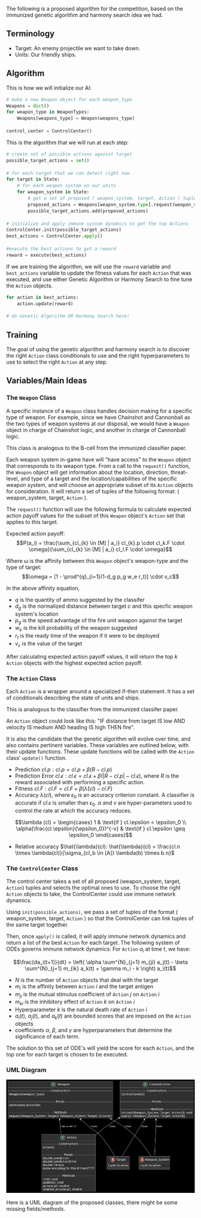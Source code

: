 The following is a proposed algorithm for the competition, based on the immunized genetic algorithm and harmony search idea we had. 

## Terminology
- Target: An enemy projectile we want to take down.
- Units: Our friendly ships.

## Algorithm

This is how we will initialize our AI:
```python
# make a new Weapon object for each weapon_type
Weapons = dict()
for weapon_type in WeaponTypes:
    Weapons[weapons_type] = Weapon(weapons_type)
    
control_center = ControlCenter()
```


This is the algorithm that we will run at each step:
```python
# create set of possible actions against target
possible_target_actions = set()

# for each target that we can detect right now
for target in State:
    # for each weapon system on our units
    for weapon_system in State: 
        # get a set of proposed ( weapon_system, target, Action ) tuples for the target
        proposed_actions = Weapons[weapon_system.type].request(weapon_system, target)
        possible_target_actions.add(proposed_actions)
    
# initialize and apply immune system dynamics to get the top Actions
ControlCenter.init(possible_target_actions)
best_actions = ControlCenter.apply()

#execute the best actions to get a reward
reward = execute(best_actions)
```

If we are training the algorithm, we will use the ```reward``` variable and ```best_actions``` variable to update the fitness values for each ```Action``` that was executed, and use either Genetic Algorithm or Harmony Search to fine tune the ```Action``` objects. 

```python
for action in best_actions:
    action.update(reward)

# do Genetic Algorithm OR Harmony Search here!
```
## Training
The goal of using the genetic algorithm and harmony search is to discover the right ```Action``` class conditionals to use and the right hyperparameters to use to select the right ```Action``` at any step.  

## Variables/Main Ideas

### The ```Weapon``` Class
A specific instance of a ```Weapon``` class handles decision making for a specific type of weapon. For example, since we have Chainshot and Cannonball as the two types of weapon systems at our disposal, we would have a ```Weapon``` object in charge of Chainshot logic, and another in charge of Cannonball logic. 

This class is analogous to the B-cell from the immunized classifier paper. 

Each weapon system in-game have will "have access" to the ```Weapon``` object that corresponds to its weapon type. From a call to the ```request()``` function, the ```Weapon``` object will get information about the location, direction, threat-level, and type of a target and the location/capabilities of the specific weapon system, and will choose an appropriate subset of its ```Action``` objects for consideration. It will return a set of tuples of the following format: ( weapon_system, target, ```Action``` ).

The ```request()``` function will use the following formula to calculate expected action payoff values for the subset of this ```Weapon``` object's ```Action``` set that applies to this target. 

Expected action payoff: $$P(a_i) = \frac{\sum_{cl_{k} \in [M] | a_i} cl_{k}.p \cdot cl_k.F \cdot \omega}{\sum_{cl_{k} \in [M] | a_i} cl_l.F \cdot \omega}$$ 

Where $\omega$ is the affinity between this ```Weapon``` object's weapon-type and the type of target: $$\omega = [1 - \prod^{q}_{i=1}(1-d_g p_g w_e r_t)] \cdot v_c$$

In the above affinity equation,
- $q$ is the quantity of ammo suggested by the classifer
- $d_g$ is the normalized distance between target $c$ and this specfic weapon system's location
- $p_g$ is the speed advantage of the fire unit weapon against the target
- $w_e$ is the kill probability of the weapon suggested
- $r_t$ is the ready time of the weapon if it were to be deployed
- $v_c$ is the value of the target

After calculating expected action payoff values, it will return the top $k$ ```Action``` objects with the highest expected action payoff. 

### The ```Action``` Class
Each ```Action``` is a wrapper around a specialized if-then statement. It has a set of conditionals describing the state of units and ships. 

This is analogous to the classifier from the immunized classifer paper. 

An ```Action``` object could look like this: "IF distance from target IS low AND velocity IS medium AND heading IS high THEN fire".

It is also the candidate that the genetic algorithm will evolve over time, and also contains pertinent variables. These variables are outlined below, with their update functions. These update functions will be called with the ```Action``` class' ```update()``` function. 
- Prediction $cl.p: cl.p = cl.p + \beta(R-cl.p)$
- Prediction Error  $cl.\epsilon : cl.\epsilon = cl.\epsilon + \beta(|R-cl.p| - cl.\epsilon)$, where $R$ is the reward associated with performing a specific action. 
- Fitness $cl.F : cl.F = cl.F + \beta(\hat{\lambda}(cl) - cl.F)$
- Accuracy $\lambda(cl)$, where $\epsilon_0$ is an accuracy criterion constant. A classifier is accurate if $cl.\epsilon$ is smaller than $\epsilon_0$. $\alpha$ and $v$ are hyper-parameters used to control the rate at which the accuracy reduces. 

$$\lambda (cl) = \begin{cases} 
1 & \text{if } cl.\epsilon < \epsilon_0 \\ 
\alpha(\frac{cl.\epsilon}{\epsilon_0})^{-v} & \text{if } cl.\epsilon \geq \epsilon_0 \end{cases}$$

- Relative accuracy $\hat{\lambda}(cl): \hat{\lambda}(cl) = \frac{cl.n \times \lambda(cl)}{\sigma_{cl_b \in [A]} \lambda(b) \times b.n}$

### The ```ControlCenter``` Class
The control center takes a set of all proposed (weapon_system, target, ```Action```) tuples and selects the optimal ones to use. To choose the right ```Action``` objects to take, the ControlCenter could use immune network dynamics. 

Using ```init(possible_actions)```, we pass a set of tuples of the format ( weapon_system, target, ```Action``` ) so that the ControlCenter can link tuples of the same target together.

Then, once ```apply()``` is called, it will apply immune network dynamics and return a list of the best ```Action``` for each target. The following system of ODEs governs immune network dynamics: 
For ```Action``` $a_i$ at time $t$, we have:

$$\frac{da_i(t+1)}{dt} = \left( \alpha \sum^{N}_{j=1} m_{ji} a_j(t) - \beta \sum^{N}_{j=1} m_{ik} a_k(t) + \gamma m_i - k \right) a_i(t)$$

- $N$ is the number of ```Action``` objects that deal with the target
- $m_i$ is the affinity between ```Action``` $i$ and the target antigen
- $m_{ji}$ is the mutual stimulus coefficient of ```Action``` $j$ on ```Action``` $i$
- $m_{ki}$ is the inhibitory effect of ```Action``` $k$ on ```Action``` $i$
- Hyperparameter $k$ is the natural death rate of ```Action``` $i$
- $a_i(t)$, $a_j(t)$, and $a_k(t)$ are bounded scores that are imposed on the ```Action``` objects
- coefficients $\alpha$, $\beta$, and $\gamma$ are hyperparameters that determine the significance of each term. 

The solution to this set of ODE's will yield the score for each ```Action```, and the top one for each target is chosen to be executed.

### UML Diagram
![UML Diagram](UML_diagram.png)

Here is a UML diagram of the proposed classes, there might be some missing fields/methods. 
